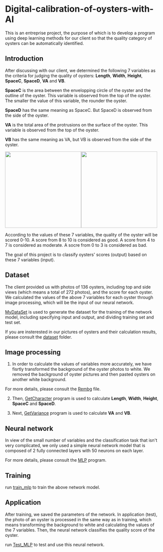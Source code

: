 # Digital-calibration-of-oysters-with-AI
This is an entreprise project, the purpose of which is to develop a program using deep learning methods for our client so that the quality category of oysters can be automatically identified.

## Introduction
After discussing with our client, we determined the following 7 variables as the criteria for judging the quality of oysters: **Length**, **Width**, **Height**, **SpaceC**, **SpaceD**, **VA** and **VB**.

**SpaceC** is the area between the envelopping circle of the oyster and the outline of the oyster. This variable is observed from the top of the oyster. The smaller the value of this variable, the rounder the oyster.

**SpaceD** has the same meaning as SpaceC. But SpaceD is observed from the side of the oyster.

**VA** is the total area of the protrusions on the surface of the oyster. This variable is observed from the top of the oyster.

**VB** has the same meaning as VA, but VB is observed from the side of the oyster.

<img src="https://github.com/Weizhe-JIA/3.Digital-calibration-of-oysters-with-AI/blob/main/imgs/001c.png" width="250"/><img src="https://github.com/Weizhe-JIA/3.Digital-calibration-of-oysters-with-AI/blob/main/imgs/001d.png" width="250"/>

According to the values of these 7 variables, the quality of the oyster will be scored 0-10. A score from 8 to 10 is considered as good. A score from 4 to 7 is considered as moderate. A socre from 0 to 3 is considered as bad.

The goal of this project is to classify oysters' scores (output) based on these 7 variables (input).

## Dataset
The client provided us with photos of 136 oysters, including top and side views (which means a total of 272 photos), and the score for each oyster. We calculated the values of the above 7 variables for each oyster through image processing, which will be the input of our neural network.

[MyDataSet](https://github.com/Weizhe-JIA/3.Digital-calibration-of-oysters-with-AI/blob/main/dataset/MyDataSet.py/) is used to generate the dataset for the training of the network model, including specifying input and output, and dividing training set and test set.

If you are insterested in our pictures of oysters and their calculation results, please consult the [dataset](/) folder.

## Image processing
1. In order to calculate the values of variables more accurately, we have fisrtly transformed the background of the oyster photos to white. We removed the background of oyster pictures and then pasted oysters on another white background.

For more details, please consult the [Rembg](https://github.com/Weizhe-JIA/3.Digital-calibration-of-oysters-with-AI/blob/main/image%20processing/Rembg.py/) file.

2. Then, [GetCharacter](https://github.com/Weizhe-JIA/3.Digital-calibration-of-oysters-with-AI/blob/main/image%20processing/GetCharacter.py/) program is used to calculate **Length**, **Width**, **Height**, **SpaceC** and **SpaceD**.

3. Next, [GetVariance](https://github.com/Weizhe-JIA/3.Digital-calibration-of-oysters-with-AI/blob/main/image%20processing/GetVariance.py/) program is used to calculate **VA** and **VB**.

## Neural network
In view of the small number of variables and the classification task that isn't very complicated, we only used a simple neural network model that is composed of 2 fully connected layers with 50 neurons on each layer.

For more details, please consult the [MLP](https://github.com/Weizhe-JIA/3.Digital-calibration-of-oysters-with-AI/blob/main/network/MLP.py/) program.

## Training
run [train_mlp](/) to train the above network model.

## Application
After training, we saved the parameters of the network. In application (test), the photo of an oyster is processed in the same way as in training, which means transforming the background to white and calculating the values of the 7 variables. Then, the neural network classifies the quality score of the oyster.

run [Test_MLP](/) to test and use this neural network.
